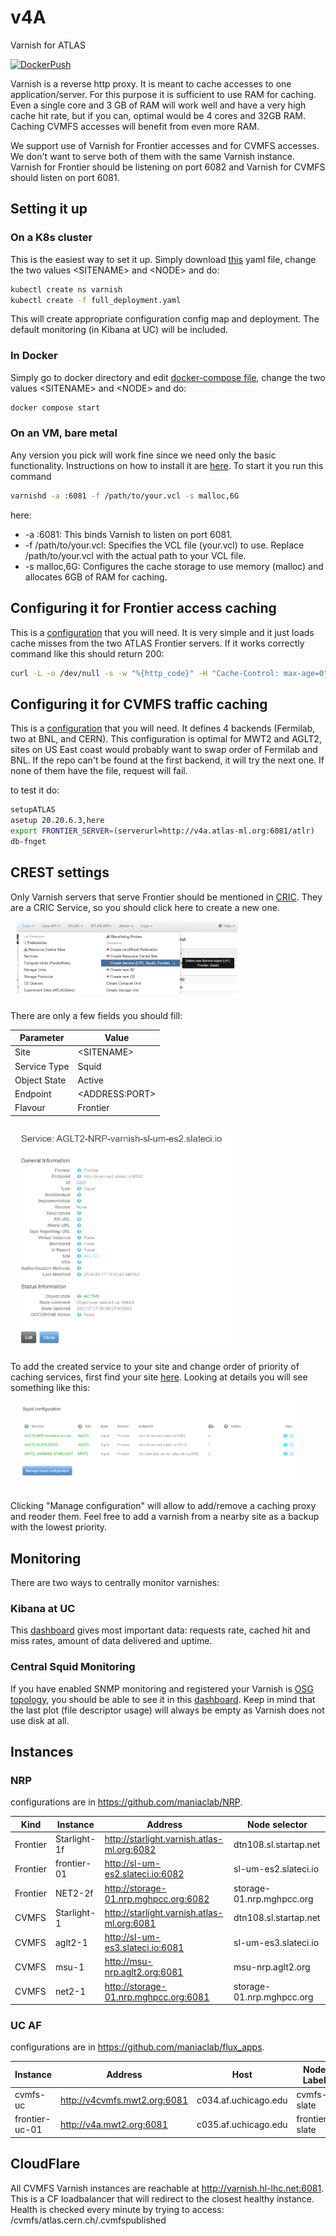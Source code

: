 # v4A

Varnish for ATLAS

[![DockerPush](https://github.com/ivukotic/v4A/actions/workflows/DockerPush.yml/badge.svg?branch=main)](https://github.com/ivukotic/v4A/actions/workflows/DockerPush.yml)

Varnish is a reverse http proxy. It is meant to cache accesses to one application/server. For this purpose it is sufficient to use RAM for caching.
Even a single core and 3 GB of RAM will work well and have a very high cache hit rate, but if you can, optimal would be 4 cores and 32GB RAM. Caching CVMFS accesses will benefit from even more RAM.

We support use of Varnish for Frontier accesses and for CVMFS accesses. We don't want to serve both of them with the same Varnish instance. Varnish for Frontier should be listening on port 6082 and Varnish for CVMFS should listen on port 6081.

## Setting it up

### On a K8s cluster

This is the easiest way to set it up. Simply download [this](kube/full_frontier_deployment.yaml) yaml file, change the two values \<SITENAME\> and \<NODE\> and do:

```bash
kubectl create ns varnish
kubectl create -f full_deployment.yaml
```

This will create appropriate configuration config map and deployment. The default monitoring (in Kibana at UC) will be included.

### In Docker

Simply go to docker directory and edit [docker-compose file](docker/docker-compose.yaml), change the two values \<SITENAME\> and \<NODE\> and do:

```bash
docker compose start
```

### On an VM, bare metal

Any version you pick will work fine since we need only the basic functionality. Instructions on how to install it are [here](https://varnish-cache.org/docs/trunk/installation/index.html).
To start it you run this command

```bash
varnishd -a :6081 -f /path/to/your.vcl -s malloc,6G
```

here:

* -a :6081: This binds Varnish to listen on port 6081.
* -f /path/to/your.vcl: Specifies the VCL file (your.vcl) to use. Replace /path/to/your.vcl with the actual path to your VCL file.
* -s malloc,6G: Configures the cache storage to use memory (malloc) and allocates 6GB of RAM for caching.

## Configuring it for Frontier access caching

This is a [configuration](default.vcl) that you will need. It is very simple and it just loads cache misses from the two ATLAS Frontier servers.
If it works correctly command like this should return 200:

```bash
curl -L -o /dev/null -s -w "%{http_code}" -H "Cache-Control: max-age=0" http://<HOSTNAME>:6082/atlr
```

## Configuring it for CVMFS traffic caching

This is a [configuration](default_cvmfs.vcl) that you will need. It defines 4 backends (Fermilab, two at BNL, and CERN). This configuration is optimal for MWT2 and AGLT2, sites on US East coast would probably want to swap order of Fermilab and BNL. If the repo can't be found at the first backend, it will try the next one. If none of them have the file, request will fail.

to test it do:

```sh
setupATLAS
asetup 20.20.6.3,here
export FRONTIER_SERVER=(serverurl=http://v4a.atlas-ml.org:6081/atlr)
db-fnget
```

## CREST settings

Only Varnish servers that serve Frontier should be mentioned in [CRIC](https://atlas-cric.cern.ch/).
They are a CRIC Service, so you should click here to create a new one.
<img src="Manual/CRIC_create_service.png" alt="create service" style="width:70%;margin: 10px;" />

There are only a few fields you should fill:

| **Parameter**  | **Value**        |
| -------------- | ---------------- |
| Site           | \<SITENAME\>       |
| Service Type   | Squid            |
| Object State   | Active           |
| Endpoint       | \<ADDRESS:PORT\>   |
| Flavour        | Frontier         |

<img src="Manual/CRIC_varnish_service.png" alt="varnish service" style="width:70%;margin: 10px;" />

To add the created service to your site and change order of priority of caching services, first find your site [here](https://atlas-cric.cern.ch/core/experimentsite/list/). Looking at details you will see something like this:
<img src="Manual/CRIC_squid_configuration.png" alt="squid configuration" style="width:90%;margin: 10px;" />

Clicking "Manage configuration" will allow to add/remove a caching proxy and reoder them. Feel free to add a varnish from a nearby site as a backup with the lowest priority.

## Monitoring

There are two ways to centrally monitor varnishes:

### Kibana at UC

This [dashboard](https://atlas-kibana.mwt2.org:5601/s/varnish/app/r/s/gol0t) gives most important data: requests rate, cached hit and miss rates, amount of data delivered and uptime.

### Central Squid Monitoring

If you have enabled SNMP monitoring and registered your Varnish is [OSG topology](https://github.com/opensciencegrid/topology), you should be able to see it in this [dashboard](http://wlcg-squid-monitor.cern.ch/snmpstats/mrtgatlas2/indexatlas2.html). Keep in mind that the last plot (file descriptor usage) will always be empty as Varnish does not use disk at all.

## Instances

### NRP

configurations are in <https://github.com/maniaclab/NRP>.

| **Kind** | **Instance** | **Address** | **Node selector** |
| --------- | --- | --------------- | ------------- |
|   Frontier |  Starlight-1f  |  <http://starlight.varnish.atlas-ml.org:6082>  | dtn108.sl.startap.net |
|   Frontier |  frontier-01   |  <http://sl-um-es2.slateci.io:6082>  | sl-um-es2.slateci.io  |
|   Frontier |  NET2-2f | <http://storage-01.nrp.mghpcc.org:6082>  | storage-01.nrp.mghpcc.org |
|   CVMFS | Starlight-1 | <http://starlight.varnish.atlas-ml.org:6081> | dtn108.sl.startap.net |
|   CVMFS | aglt2-1 | <http://sl-um-es3.slateci.io:6081> | sl-um-es3.slateci.io |
|   CVMFS | msu-1 | <http://msu-nrp.aglt2.org:6081> | msu-nrp.aglt2.org |
|   CVMFS | net2-1 | <http://storage-01.nrp.mghpcc.org:6081> | storage-01.nrp.mghpcc.org |

### UC AF

configurations are in <https://github.com/maniaclab/flux_apps>.

| **Instance** | **Address** | **Host** | **Node Label** |
| ------------ | --------------- | ---- | ------ |
|  cvmfs-uc          | <http://v4cvmfs.mwt2.org:6081> | c034.af.uchicago.edu | cvmfs-slate |
|  frontier-uc-01    | <http://v4a.mwt2.org:6081> | c035.af.uchicago.edu | frontier-slate  |

## CloudFlare

All CVMFS Varnish instances are reachable at <http://varnish.hl-lhc.net:6081>.
This is a CF loadbalancer that will redirect to the closest healthy instance.
Health is checked every minute by trying to access: /cvmfs/atlas.cern.ch/.cvmfspublished
